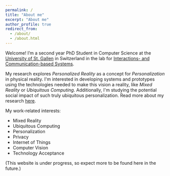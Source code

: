 ```yaml
---
permalink: /
title: "About me"
excerpt: "About me"
author_profile: true
redirect_from: 
  - /about/
  - /about.html
---
```


Welcome! I’m a second year PhD Student in Computer Science at the [University of St. Gallen](https://unisg.ch) in Switzerland in the lab for [Interactions- and Communication-based Systems](https://interactions.ics.unisg.ch). 

My research explores *Personalized Reality* as a concept for *Personalization* in physical reality. I'm interested in developing systems and prototypes using the technologies needed to make this vision a reality, like *Mixed Reality* or *Ubiquitous Computing*. Additionally, I'm studying the potential social impact of such truly ubiquitous personalization. Read more about my research [here](./research).

My work-related interests:
- Mixed Reality
- Ubiquitous Computing
- Personalization
- Privacy
- Internet of Things
- Computer Vision
- Technology Acceptance



(This website is under progress, so expect more to be found here in the future.)